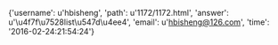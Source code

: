 {'username': u'hbisheng', 'path': u'1172/1172.html', 'answer': u'\u4f7f\u7528list\u547d\u4ee4', 'email': u'hbisheng@126.com', 'time': '2016-02-24:21:54:24'}